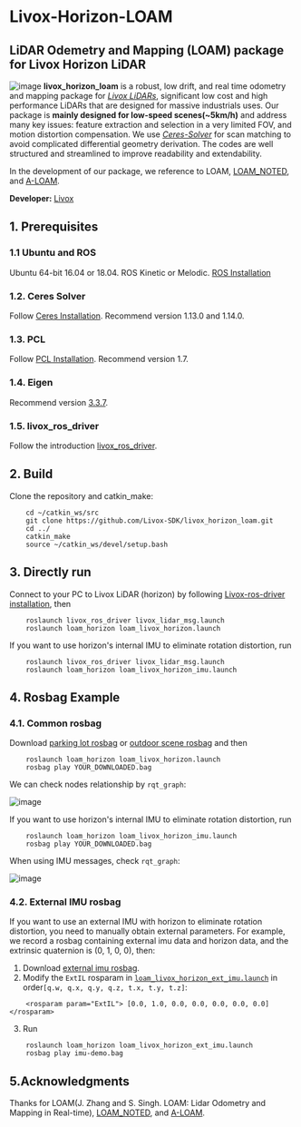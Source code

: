 # Livox-Horizon-LOAM
## LiDAR Odemetry and Mapping (LOAM) package for Livox Horizon LiDAR
![image](rviz_cfg/fig/fig-1.png)
**livox_horizon_loam** is a robust, low drift, and real time odometry and mapping package for [*Livox LiDARs*](https://www.livoxtech.com/), significant low cost and high performance LiDARs that are designed for massive industrials uses. Our package is **mainly designed for low-speed scenes(~5km/h)** and address many key issues: feature extraction and selection in a very limited FOV, and motion distortion compensation. We use [*Ceres-Solver*](http://ceres-solver.org/) for scan matching to avoid complicated differential geometry derivation. The codes are well structured and streamlined to improve readability and extendability.

In the development of our package, we reference to LOAM, [LOAM_NOTED](https://github.com/cuitaixiang/LOAM_NOTED), and [A-LOAM](https://github.com/HKUST-Aerial-Robotics/A-LOAM).


**Developer:** [Livox](https://www.livoxtech.com)


## 1. Prerequisites
### 1.1 **Ubuntu** and **ROS**
Ubuntu 64-bit 16.04 or 18.04.
ROS Kinetic or Melodic. [ROS Installation](http://wiki.ros.org/ROS/Installation)

### 1.2. **Ceres Solver**
Follow [Ceres Installation](http://ceres-solver.org/installation.html). Recommend version 1.13.0 and 1.14.0.

### 1.3. **PCL**
Follow [PCL Installation](http://www.pointclouds.org/downloads/linux.html). Recommend version 1.7.

### 1.4. **Eigen**
Recommend version [3.3.7](http://eigen.tuxfamily.org/index.php?title=Main_Page).

### 1.5. **livox_ros_driver**
Follow the introduction [livox_ros_driver](https://github.com/Livox-SDK/livox_ros_driver).


## 2. Build
Clone the repository and catkin_make:

```
    cd ~/catkin_ws/src
    git clone https://github.com/Livox-SDK/livox_horizon_loam.git
    cd ../
    catkin_make
    source ~/catkin_ws/devel/setup.bash
```
## 3. Directly run
Connect to your PC to Livox LiDAR (horizon) by following  [Livox-ros-driver installation](https://github.com/Livox-SDK/livox_ros_driver), then
```
    roslaunch livox_ros_driver livox_lidar_msg.launch
    roslaunch loam_horizon loam_livox_horizon.launch
```
If you want to use horizon's internal IMU to eliminate rotation distortion, run
```
    roslaunch livox_ros_driver livox_lidar_msg.launch
    roslaunch loam_horizon loam_livox_horizon_imu.launch
```

## 4. Rosbag Example
### 4.1. **Common rosbag**
Download [parking lot rosbag](https://terra-1-g.djicdn.com/65c028cd298f4669a7f0e40e50ba1131/demo/2020_parking_lot.bag) or [outdoor scene rosbag](https://terra-1-g.djicdn.com/65c028cd298f4669a7f0e40e50ba1131/demo/2020_open_road.bag) and then
```
    roslaunch loam_horizon loam_livox_horizon.launch
    rosbag play YOUR_DOWNLOADED.bag
```
We can check nodes relationship by `rqt_graph`:

![image](rviz_cfg/fig/rosgraph_no_imu.png)

If you want to use horizon's internal IMU to eliminate rotation distortion, run
```
    roslaunch loam_horizon loam_livox_horizon_imu.launch
    rosbag play YOUR_DOWNLOADED.bag
```
When using IMU messages, check `rqt_graph`:

![image](rviz_cfg/fig/rosgraph_imu.png)


### 4.2. **External IMU rosbag**
If you want to use an external IMU with horizon to eliminate rotation distortion, you need to manually obtain external parameters. For example, we record a rosbag containing external imu data and horizon data, and the extrinsic quaternion is (0, 1, 0, 0), then:
1. Download [external imu rosbag](https://terra-1-g.djicdn.com/65c028cd298f4669a7f0e40e50ba1131/demo/imu-demo.bag).
2. Modify the `ExtIL` rosparam in [`loam_livox_horizon_ext_imu.launch`](https://github.com/Livox-SDK/livox_horizon_loam/blob/b43494f0217839b849fb6752a6dea4bd79bd3bb4/launch/loam_livox_horizon_ext_imu.launch#L3) in order`[q.w, q.x, q.y, q.z, t.x, t.y, t.z]`:
```
    <rosparam param="ExtIL"> [0.0, 1.0, 0.0, 0.0, 0.0, 0.0, 0.0]</rosparam>
```
3. Run
```
    roslaunch loam_horizon loam_livox_horizon_ext_imu.launch
    rosbag play imu-demo.bag
```

## 5.Acknowledgments
Thanks for LOAM(J. Zhang and S. Singh. LOAM: Lidar Odometry and Mapping in Real-time), [LOAM_NOTED](https://github.com/cuitaixiang/LOAM_NOTED), and [A-LOAM](https://github.com/HKUST-Aerial-Robotics/A-LOAM).


